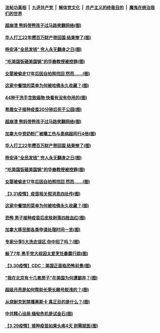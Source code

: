 ####  [法轮功真相](../../../../basic/blob/master/README.md?t=04020301) &nbsp;|&nbsp; [九评共产党](../../../../9ping.md/blob/master/README.md?t=04020301) &nbsp;|&nbsp; [解体党文化](../../../../jtdwh.md/blob/master/README.md?t=04020301)  &nbsp;|&nbsp; [共产主义的终极目的](../../../../gczydzjmd.md/blob/master/README.md?t=04020301) &nbsp;|&nbsp; [魔鬼在统治我们的世界](../../../../mgztzwmdsj.md/blob/master/README.md?t=04020301) 

#### [超崩溃 熊妈带熊孩子过马路笑翻网络(图)](../pages/p3/967451.md?t=04020301) 

#### [华人打工22年攒百万财产带回国 结果惨了(图)](../pages/p3/967438.md?t=04020301) 

#### [杨安泽“全民发钱” 穷人永无翻身之日(图)](../pages/p3/967394.md?t=04020301) 

#### [“吃美国饭砸美国锅”的华裔教授被控罪(图)](../pages/p3/967375.md?t=04020301) 

#### [女婴被偷走17年后因自拍照找回 然而……(图)](../pages/p3/967371.md?t=04020301) 

#### [这家中餐馆的菜单为何被哈佛永久收藏？(图)](../pages/p3/967349.md?t=04020301) 

#### [44种干洗手含致癌物 快看有没有你用的(图)](../pages/p3/967476.md?t=04020301) 

#### [希腊女子接种疫苗20分钟后死于公园(图)](../pages/p3/967474.md?t=04020301) 

#### [超崩溃 熊妈带熊孩子过马路笑翻网络(图)](../pages/p3/967451.md?t=04020301) 

#### [加拿大中资奶粉厂被曝工伤与患病超同行4倍(图)](../pages/p3/967453.md?t=04020301) 

#### [华人打工22年攒百万财产带回国 结果惨了(图)](../pages/p3/967438.md?t=04020301) 

#### [杨安泽“全民发钱” 穷人永无翻身之日(图)](../pages/p3/967394.md?t=04020301) 

#### [“吃美国饭砸美国锅”的华裔教授被控罪(图)](../pages/p3/967375.md?t=04020301) 

#### [女婴被偷走17年后因自拍照找回 然而……(图)](../pages/p3/967371.md?t=04020301) 

#### [【3.31疫情】疫苗相关假消息四处传(图)](../pages/p3/967364.md?t=04020301) 

#### [这家中餐馆的菜单为何被哈佛永久收藏？(图)](../pages/p3/967349.md?t=04020301) 

#### [恐怖 男子接种疫苗后皮肤剥落四肢血红(图)](../pages/p3/967338.md?t=04020301) 

#### [加拿大移民部各类申请处理时间一览(图)](../pages/p3/967304.md?t=04020301) 

#### [专家分享5大洗衣误区 你中招了吗？(图)](../pages/p3/967300.md?t=04020301) 

#### [躲了7年 黑手党大叔因太爱烹饪暴露行踪(图)](../pages/p3/967249.md?t=04020301) 

#### [【3.30疫情】CDC：美国正面临恐怖前景(图)](../pages/p3/967247.md?t=04020301) 

#### [“我在北京有十几套房子”在美国为何遭鄙弃？(图)](../pages/p3/966855.md?t=04020301) 

#### [超级月亮是如何帮助长荣长赐号脱浅的？(图)](../pages/p3/967228.md?t=04020301) 

#### [从烧耐克到禁播奥斯卡 真正目的是什么？(图)](../pages/p3/967179.md?t=04020301) 

#### [中共精心设局 缅甸危机是试金石(图)](../pages/p3/967162.md?t=04020301) 

#### [【3.29疫情】接种疫苗如果头疼4天 则需就医(图)](../pages/p3/967155.md?t=04020301) 

